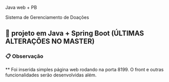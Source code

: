 Java web + PB

Sistema de Gerenciamento de Doações

## 🚀 projeto em Java + Spring Boot (ÚLTIMAS ALTERAÇÕES NO MASTER)


### 📋 Observação

** Foi inserida simples página web rodando na porta 8199. O front e outras funcionalidades serão desenvolvidas além.

